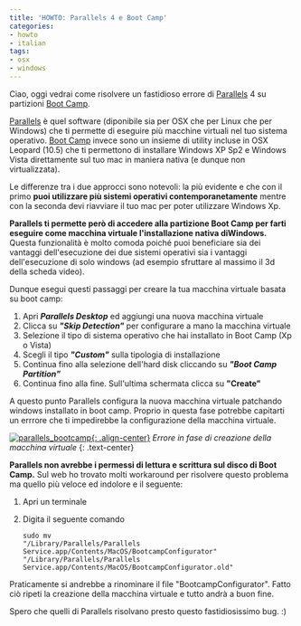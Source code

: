 ```yaml
---
title: 'HOWTO: Parallels 4 e Boot Camp'
categories:
- howto
- italian
tags:
- osx
- windows
---
```

Ciao, oggi vedrai come risolvere un fastidioso errore di
[Parallels](http://www.parallels.com/it/) 4 su partizioni [Boot
Camp](http://it.wikipedia.org/wiki/Boot_Camp).

[Parallels](http://www.parallels.com/it/) è quel software (diponibile sia per
OSX che per Linux che per Windows) che ti permette di eseguire più macchine
virtuali nel tuo sistema operativo. [Boot
Camp](http://it.wikipedia.org/wiki/Boot_Camp) invece sono un insieme di
utility incluse in OSX Leopard (10.5) che ti permettono di installare Windows
XP Sp2 e Windows Vista direttamente sul tuo mac in maniera nativa (e dunque
non virtualizzata).

Le differenze tra i due approcci sono notevoli: la più evidente e che con il
primo **puoi utilizzare più sistemi operativi contemporanetamente** mentre con
la seconda devi riavviare il tuo mac per poter utilizzare Windows Xp.

**Parallels ti permette però di accedere alla partizione Boot Camp per farti eseguire come macchina virtuale l'installazione nativa diWindows.** Questa funzionalità è molto comoda poiché puoi beneficiare sia dei vantaggi dell'esecuzione dei due sistemi operativi sia i vantaggi dell'esecuzione di solo windows (ad esempio sfruttare al massimo il 3d della scheda video).

Dunque esegui questi passaggi per creare la tua macchina virtuale basata su
boot camp:

  1. Apri _**Parallels Desktop**_ ed aggiungi una nuova macchina virtuale
  2. Clicca su **_"Skip Detection"_** per configurare a mano la macchina virtuale
  3. Selezione il tipo di sistema operativo che hai installato in Boot Camp (Xp o Vista)
  4. Scegli il tipo _**"Custom"**_ sulla tipologia di installazione
  5. Continua fino alla selezione dell'hard disk cliccando su **_"Boot Camp Partition"_**
  6. Continua fino alla fine. Sull'ultima schermata clicca su **"Create"**
  
A questo punto Parallels configura la nuova macchina virtuale patchando
windows installato in boot camp. Proprio in questa fase potrebbe capitarti un
errrore che ti impedirebbe la configurazione della macchina virtuale.

[![parallels_bootcamp]({{site.url}}/assets/images/parallels_bootcamp.png){: .align-center}]({{site.url}}/assets/images/parallels_bootcamp.png)
_Errore in fase di creazione della macchina virtuale_
{: .text-center}

**Parallels non avrebbe i permessi di lettura e scrittura sul disco di Boot Camp.** Sul web ho trovato molti workaround per risolvere questo problema ma quello più veloce ed indolore e il seguente:

  1. Apri un terminale
  2. Digita il seguente comando

     ```
     sudo mv  
     "/Library/Parallels/Parallels Service.app/Contents/MacOS/BootcampConfigurator"  
     "/Library/Parallels/Parallels Service.app/Contents/MacOS/BootcampConfigurator.old"
     ```


Praticamente si andrebbe a rinominare il file "BootcampConfigurator". Fatto
ciò ripeti la creazione della macchina virtuale e tutto andrà a buon fine.

Spero che quelli di Parallels risolvano presto questo fastidiosissimo bug. :)
